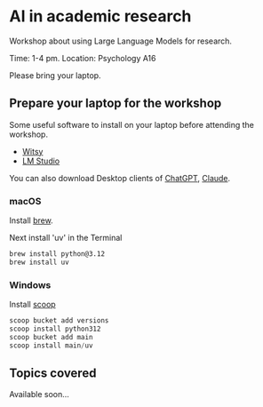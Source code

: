 # AI in academic research

Workshop about using Large Language Models for research.

Time: 1-4 pm.
Location: Psychology A16

Please bring your laptop.

## Prepare your laptop for the workshop

Some useful software to install on your laptop before attending the workshop.

- [Witsy](https://witsyai.com)
- [LM Studio](https://lmstudio.ai)

You can also download Desktop clients of [ChatGPT](https://openai.com/chatgpt/download/), [Claude](https://claude.ai/download).

### macOS

Install [brew](https://brew.sh).

Next install 'uv' in the Terminal

```sh
brew install python@3.12
brew install uv
```

### Windows

Install [scoop](https://scoop.sh)

```powershell
scoop bucket add versions
scoop install python312
scoop bucket add main
scoop install main/uv
```

## Topics covered

Available soon...
